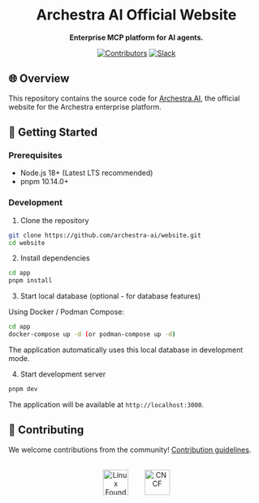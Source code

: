 <div align="center">  
  
  # Archestra AI Official Website


  **Enterprise MCP platform for AI agents.**

  
  [![Contributors](https://img.shields.io/github/contributors/archestra-ai/website)](https://github.com/archestra-ai/website/graphs/contributors)
  [![Slack](https://img.shields.io/badge/Slack-Join%20Community-4A154B?logo=slack)](https://join.slack.com/t/archestracommunity/shared_invite/zt-39yk4skox-zBF1NoJ9u4t59OU8XxQChg)

</div>

## 🌐 Overview

This repository contains the source code for [Archestra.AI](https://archestra.ai), the official website for the Archestra enterprise platform.


## 🚀 Getting Started

### Prerequisites

- Node.js 18+ (Latest LTS recommended)
- pnpm 10.14.0+

### Development

1. Clone the repository
```bash
git clone https://github.com/archestra-ai/website.git
cd website
```

2. Install dependencies
```bash
cd app
pnpm install
```

3. Start local database (optional - for database features)

Using Docker / Podman Compose:
```bash
cd app
docker-compose up -d (or podman-compose up -d)
```

The application automatically uses this local database in development mode.

4. Start development server
```bash
pnpm dev
```

The application will be available at `http://localhost:3000`.

## 🤝 Contributing

We welcome contributions from the community! [Contribution guidelines](https://www.archestra.ai/docs/contributing).

<div align="center">
  <br />
  <a href="https://www.archestra.ai/blog/archestra-joins-cncf-linux-foundation"><img src="https://raw.githubusercontent.com/archestra-ai/archestra/main/desktop_app/public/images/linux-foundation-logo.png" height="50" alt="Linux Foundation" /></a>
  &nbsp;&nbsp;&nbsp;&nbsp;&nbsp;&nbsp;
  <a href="https://www.archestra.ai/blog/archestra-joins-cncf-linux-foundation"><img src="https://raw.githubusercontent.com/archestra-ai/archestra/main/desktop_app/public/images/cncf-logo.png" height="50" alt="CNCF" /></a>
  </div>
